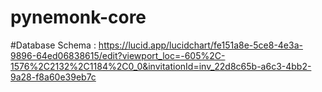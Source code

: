 # pynemonk-core

#Database Schema : https://lucid.app/lucidchart/fe151a8e-5ce8-4e3a-9896-64ed06838615/edit?viewport_loc=-605%2C-1576%2C2132%2C1184%2C0_0&invitationId=inv_22d8c65b-a6c3-4bb2-9a28-f8a60e39eb7c

